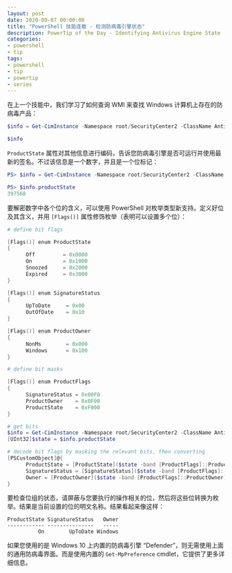 ```yaml
---
layout: post
date: 2020-09-07 00:00:00
title: "PowerShell 技能连载 - 检测防病毒引擎状态"
description: PowerTip of the Day - Identifying Antivirus Engine State
categories:
- powershell
- tip
tags:
- powershell
- tip
- powertip
- series
---
```

在上一个技能中，我们学习了如何查询 WMI 来查找 Windows 计算机上存在的防病毒产品：

```powershell
$info = Get-CimInstance -Namespace root/SecurityCenter2 -ClassName AntiVirusProduct

$info
```

`ProductState` 属性对其他信息进行编码，告诉您防病毒引擎是否可运行并使用最新的签名。不过该信息是一个数字，并且是一个位标记：

```powershell
PS> $info = Get-CimInstance -Namespace root/SecurityCenter2 -ClassName AntiVirusProduct

PS> $info.productState
397568
```

要解密数字中各个位的含义，可以使用 PowerShell 对枚举类型新支持。定义好位及其含义，并用 `[Flags()]` 属性修饰枚举（表明可以设置多个位）：

```powershell
# define bit flags

[Flags()] enum ProductState
{
      Off         = 0x0000
      On          = 0x1000
      Snoozed     = 0x2000
      Expired     = 0x3000
}

[Flags()] enum SignatureStatus
{
      UpToDate     = 0x00
      OutOfDate    = 0x10
}

[Flags()] enum ProductOwner
{
      NonMs        = 0x000
      Windows      = 0x100
}

# define bit masks

[Flags()] enum ProductFlags
{
      SignatureStatus = 0x00F0
      ProductOwner    = 0x0F00
      ProductState    = 0xF000
}

# get bits
$info = Get-CimInstance -Namespace root/SecurityCenter2 -ClassName AntiVirusProduct
[UInt32]$state = $info.productState

# decode bit flags by masking the relevant bits, then converting
[PSCustomObject]@{
      ProductState = [ProductState]($state -band [ProductFlags]::ProductState)
      SignatureStatus = [SignatureStatus]($state -band [ProductFlags]::SignatureStatus)
      Owner = [ProductOwner]($state -band [ProductFlags]::ProductOwner)
}
```

要检查位组的状态，请屏蔽与您要执行的操作相关的位，然后将这些位转换为枚举。结果是当前设置的位的明文名称。结果看起来像这样：

    ProductState SignatureStatus   Owner
    ------------ ---------------   -----
              On        UpToDate Windows

如果您使用的是 Windows 10 上内置的防病毒引擎 “Defender”，则无需使用上面的通用防病毒界面。而是使用内置的 `Get-MpPreference` cmdlet，它提供了更多详细信息。

<!--本文国际来源：[Identifying Antivirus Engine State](https://community.idera.com/database-tools/powershell/powertips/b/tips/posts/identifying-antivirus-engine-state)-->

